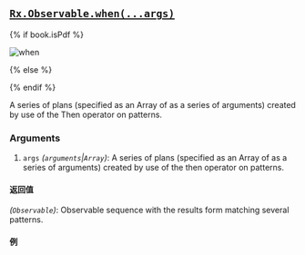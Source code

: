 ## [`Rx.Observable.when(...args)`](https://github.com/Reactive-Extensions/RxJS/blob/master/src/core/linq/observable/when.js)

{% if book.isPdf %}

![when](http://reactivex.io/documentation/operators/images/and_then_when.C.png)

{% else %}



{% endif %}

A series of plans (specified as an Array of as a series of arguments) created by use of the Then operator on patterns.

### Arguments
1. `args` *(`arguments`|`Array`)*: A series of plans (specified as an Array of as a series of arguments) created by use of the then operator on patterns.

#### 返回值
*(`Observable`)*: Observable sequence with the results form matching several patterns. 

#### 例

[](http://jsbin.com/vobuh/1/embed?js,console)
